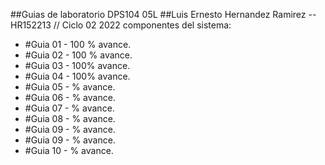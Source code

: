 
##Guias de laboratorio DPS104 05L
##Luis Ernesto Hernandez Ramirez -- HR152213 // Ciclo 02 2022
componentes del sistema:

- #Guia 01 - 100 % avance.
- #Guia 02 - 100 % avance.
- #Guia 03 - 100% avance.
- #Guia 04 - 100% avance.
- #Guia 05 - % avance.
- #Guia 06 - % avance.
- #Guia 07 - % avance.
- #Guia 08 - % avance.
- #Guia 09 - % avance.
- #Guia 09 - % avance.
- #Guia 10 - % avance.
